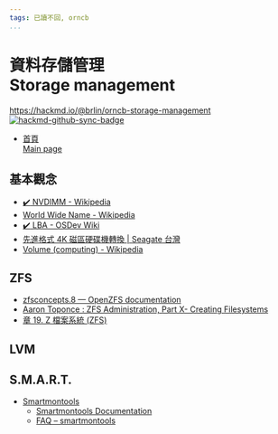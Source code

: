 ```yaml
---
tags: 已讀不回, orncb
...
```


# 資料存儲管理<br>Storage management

<https://hackmd.io/@brlin/orncb-storage-management><br>[![hackmd-github-sync-badge](https://hackmd.io/vl_mKOUvSK6GzYHGHgn6Ww/badge)](https://hackmd.io/vl_mKOUvSK6GzYHGHgn6Ww)

* [首頁<br>Main page](/vl_mKOUvSK6GzYHGHgn6Ww)

## 基本觀念
* [:heavy_check_mark: NVDIMM - Wikipedia](https://en.wikipedia.org/wiki/NVDIMM)
* [World Wide Name - Wikipedia](/aR0EVu_kRLSSY7sx_DEWmg)
* [:heavy_check_mark: LBA - OSDev Wiki](https://wiki.osdev.org/LBA)
* [先進格式 4K 磁區硬碟機轉換 | Seagate 台灣](https://www.seagate.com/tw/zh/tech-insights/advanced-format-4k-sector-hard-drives-master-ti/)
* [Volume (computing) - Wikipedia](https://en.wikipedia.org/wiki/Volume_(computing))

## ZFS
* [zfsconcepts.8 — OpenZFS documentation](/YaltUUoJS5KUgSS5b0gOKg)
* [Aaron Toponce : ZFS Administration, Part X- Creating Filesystems](https://pthree.org/2012/12/17/zfs-administration-part-x-creating-filesystems/)
* [章 19. Z 檔案系統 (ZFS)](https://www.freebsd.org/doc/zh_TW/books/handbook/zfs.html)

## LVM

## S.M.A.R.T.

* [Smartmontools](https://www.smartmontools.org/)
    * [Smartmontools Documentation](/@brlin/orncb-smartmontools-docs)
    * [FAQ – smartmontools](/__T5o-l_ScCCXfoMpc67ew)
